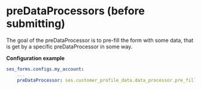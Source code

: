 # preDataProcessors (before submitting)

The goal of the preDataProcessor is to pre-fill the form with some data, that is get by a specific preDataProcessor in some way.

**Configuration example**

``` yaml
ses_forms.configs.my_account:
    ...
    preDataProcessor: ses.customer_profile_data.data_processor.pre_fill_my_account 
```
